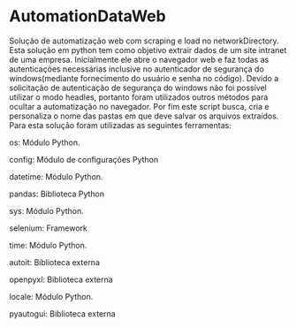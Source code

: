 # AutomationDataWeb
Solução de automatização web com scraping e load no networkDirectory.
Esta solução em python tem como objetivo extrair dados de um site intranet 
de uma empresa.
Inicialmente ele abre o navegador web e faz todas as autenticações necessárias
inclusive no autenticador de segurança do windows(mediante fornecimento do 
usuário e senha no código). Devido a solicitação de autenticação de segurança 
do windows não foi possível utilizar o modo headles, portanto foram utilizados
outros métodos para ocultar a automatização no navegador.
Por fim este script busca, cria e personaliza o nome das pastas em que deve salvar
os arquivos extraídos.
Para esta solução foram utilizadas as seguintes ferramentas:


os: Módulo Python.

config: Módulo de configurações Python

datetime: Módulo Python.

pandas: Biblioteca Python

sys: Módulo Python.

selenium: Framework

time: Módulo Python.

autoit: Biblioteca externa

openpyxl: Biblioteca externa

locale: Módulo Python.

pyautogui: Biblioteca externa
